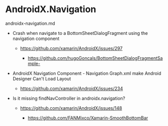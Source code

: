 # AndroidX.Navigation

androidx-navigation.md

*   Crash when navigate to a BottomSheetDialogFragment using the navigation component

    *   https://github.com/xamarin/AndroidX/issues/297

        *   https://github.com/hugoGoncals/BottomSheetDialogFragmentSample-

*   AndroidX Navigation Component - Navigation Graph.xml make Android Designer Can't Load Layout 

    *   https://github.com/xamarin/AndroidX/issues/234

*   Is it missing findNavController in androidx.navigation?

    *   https://github.com/xamarin/AndroidX/issues/148

        *   https://github.com/FANMixco/Xamarin-SmoothBottomBar

